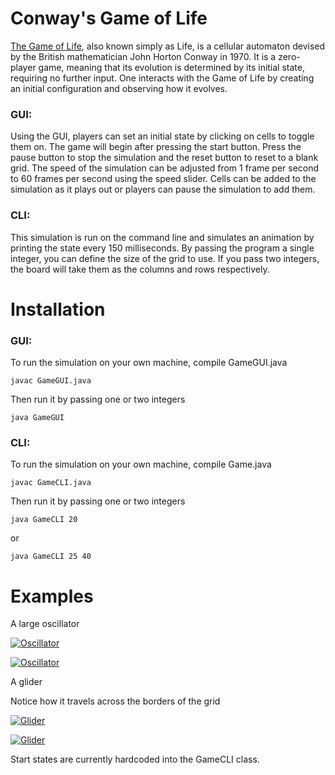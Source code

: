 # Conway's Game of Life
[The Game of Life](https://en.m.wikipedia.org/wiki/Conway%27s_Game_of_Life), also known simply as Life, is a cellular automaton devised by the British mathematician John Horton Conway in 1970. It is a zero-player game, meaning that its evolution is determined by its initial state, requiring no further input. One interacts with the Game of Life by creating an initial configuration and observing how it evolves. 

### GUI:

Using the GUI, players can set an initial state by clicking on cells to toggle them on. The game will begin after pressing the start button. Press the pause button to stop the 
simulation and the reset button to reset to a blank grid. The speed of the simulation can be adjusted from 1 frame per second to 60 frames per second using the speed slider. Cells can be added to the simulation as it plays out or players can pause the simulation to add them.


### CLI:

This simulation is run on the command line and simulates an animation by printing the state every 150 milliseconds.
By passing the program a single integer, you can define the size of the grid to use.
If you pass two integers, the board will take them as the columns and rows respectively.

# Installation
### GUI:

To run the simulation on your own machine, compile GameGUI.java

`javac GameGUI.java`

Then run it by passing one or two integers

`java GameGUI`

### CLI:

To run the simulation on your own machine, compile Game.java

`javac GameCLI.java`

Then run it by passing one or two integers

`java GameCLI 20`

or

`java GameCLI 25 40`

# Examples
A large oscillator

[![Oscillator](https://i.gyazo.com/5b4576a491d35abb3bcc642aecc8e505.gif)](https://gyazo.com/5b4576a491d35abb3bcc642aecc8e505)


[![Oscillator](https://i.gyazo.com/7928e4af0bfcf1354720d04daec4bb1b.gif)](https://gyazo.com/7928e4af0bfcf1354720d04daec4bb1b)


A glider

Notice how it travels across the borders of the grid

[![Glider](https://i.gyazo.com/f007d4f89bb29c98376cee7a28f189c0.gif)](https://gyazo.com/f007d4f89bb29c98376cee7a28f189c0)


[![Glider](https://i.gyazo.com/508b24c9dbbe4182ced9f13426dd521c.gif)](https://gyazo.com/508b24c9dbbe4182ced9f13426dd521c)

Start states are currently hardcoded into the GameCLI class.



